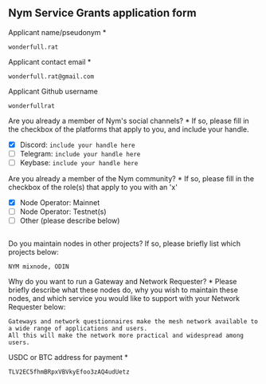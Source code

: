 Nym Service Grants application form 
------------------------------------

Applicant name/pseudonym *
```
wonderfull.rat
```

Applicant contact email *
```
wonderfull.rat@gmail.com
```

Applicant Github username
```
wonderfullrat
```

Are you already a member of Nym's social channels? * 
If so, please fill in the checkbox of the platforms that apply to you, and include your handle. 
- [x] Discord: `include your handle here`
- [ ] Telegram: `include your handle here`
- [ ] Keybase: `include your handle here`

Are you already a member of the Nym community? * 
If so, please fill in the checkbox of the role(s) that apply to you with an 'x' 
- [x] Node Operator: Mainnet 
- [ ] Node Operator: Testnet(s)
- [ ] Other (please describe below)
```
```

Do you maintain nodes in other projects? 
If so, please briefly list which projects below: 
```
NYM mixnode, ODIN
```

Why do you want to run a Gateway and Network Requester? * 
Please briefly describe what these nodes do, why you wish to maintain these nodes, and which service you would like to support with your Network Requester below: 
```
Gateways and network questionnaires make the mesh network available to a wide range of applications and users.
All this will make the network more practical and widespread among users.
```

USDC or BTC address for payment * 
```
TLV2EC5fhmBRpxVBVkyEfoo3zAQ4udUetz
```
